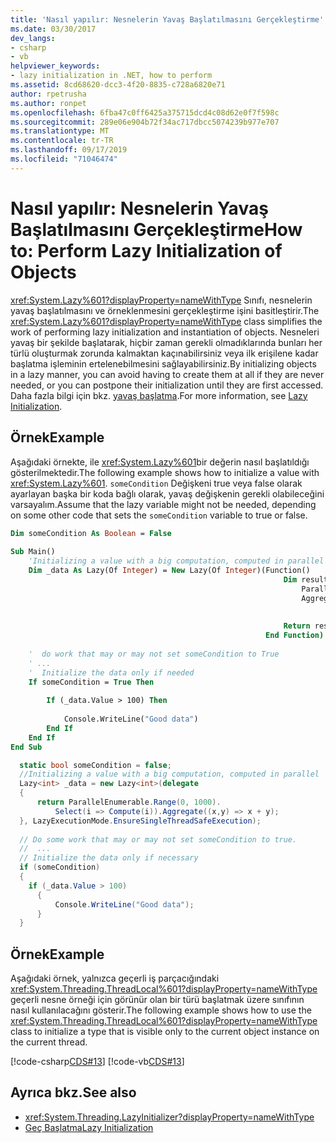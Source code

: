 ```yaml
---
title: 'Nasıl yapılır: Nesnelerin Yavaş Başlatılmasını Gerçekleştirme'
ms.date: 03/30/2017
dev_langs:
- csharp
- vb
helpviewer_keywords:
- lazy initialization in .NET, how to perform
ms.assetid: 8cd68620-dcc3-4f20-8835-c728a6820e71
author: rpetrusha
ms.author: ronpet
ms.openlocfilehash: 6fba47c0ff6425a375715dcd4c08d62e0f7f598c
ms.sourcegitcommit: 289e06e904b72f34ac717dbcc5074239b977e707
ms.translationtype: MT
ms.contentlocale: tr-TR
ms.lasthandoff: 09/17/2019
ms.locfileid: "71046474"
---
```

# <a name="how-to-perform-lazy-initialization-of-objects"></a><span data-ttu-id="52063-102">Nasıl yapılır: Nesnelerin Yavaş Başlatılmasını Gerçekleştirme</span><span class="sxs-lookup"><span data-stu-id="52063-102">How to: Perform Lazy Initialization of Objects</span></span>
<span data-ttu-id="52063-103"><xref:System.Lazy%601?displayProperty=nameWithType> Sınıfı, nesnelerin yavaş başlatılmasını ve örneklenmesini gerçekleştirme işini basitleştirir.</span><span class="sxs-lookup"><span data-stu-id="52063-103">The <xref:System.Lazy%601?displayProperty=nameWithType> class simplifies the work of performing lazy initialization and instantiation of objects.</span></span> <span data-ttu-id="52063-104">Nesneleri yavaş bir şekilde başlatarak, hiçbir zaman gerekli olmadıklarında bunları her türlü oluşturmak zorunda kalmaktan kaçınabilirsiniz veya ilk erişilene kadar başlatma işleminin ertelenebilmesini sağlayabilirsiniz.</span><span class="sxs-lookup"><span data-stu-id="52063-104">By initializing objects in a lazy manner, you can avoid having to create them at all if they are never needed, or you can postpone their initialization until they are first accessed.</span></span> <span data-ttu-id="52063-105">Daha fazla bilgi için bkz. [yavaş başlatma](lazy-initialization.md).</span><span class="sxs-lookup"><span data-stu-id="52063-105">For more information, see [Lazy Initialization](lazy-initialization.md).</span></span>  
  
## <a name="example"></a><span data-ttu-id="52063-106">Örnek</span><span class="sxs-lookup"><span data-stu-id="52063-106">Example</span></span>  
 <span data-ttu-id="52063-107">Aşağıdaki örnekte, ile <xref:System.Lazy%601>bir değerin nasıl başlatıldığı gösterilmektedir.</span><span class="sxs-lookup"><span data-stu-id="52063-107">The following example shows how to initialize a value with <xref:System.Lazy%601>.</span></span> <span data-ttu-id="52063-108">`someCondition` Değişkeni true veya false olarak ayarlayan başka bir koda bağlı olarak, yavaş değişkenin gerekli olabileceğini varsayalım.</span><span class="sxs-lookup"><span data-stu-id="52063-108">Assume that the lazy variable might not be needed, depending on some other code that sets the `someCondition` variable to true or false.</span></span>  
  
```vb  
Dim someCondition As Boolean = False  
  
Sub Main()  
    'Initializing a value with a big computation, computed in parallel  
    Dim _data As Lazy(Of Integer) = New Lazy(Of Integer)(Function()  
                                                             Dim result =  
                                                                 ParallelEnumerable.Range(0, 1000).  
                                                                 Aggregate(Function(x, y)  
                                                                               Return x + y  
                                                                           End Function)  
                                                             Return result  
                                                         End Function)  
  
    '  do work that may or may not set someCondition to True  
    ' ...  
    '  Initialize the data only if needed  
    If someCondition = True Then  
  
        If (_data.Value > 100) Then  
  
            Console.WriteLine("Good data")  
        End If  
    End If  
End Sub  
```  
  
```csharp  
  static bool someCondition = false;    
  //Initializing a value with a big computation, computed in parallel  
  Lazy<int> _data = new Lazy<int>(delegate  
  {  
      return ParallelEnumerable.Range(0, 1000).  
          Select(i => Compute(i)).Aggregate((x,y) => x + y);  
  }, LazyExecutionMode.EnsureSingleThreadSafeExecution);  
  
  // Do some work that may or may not set someCondition to true.  
  //  ...  
  // Initialize the data only if necessary  
  if (someCondition)  
  {  
    if (_data.Value > 100)  
      {  
          Console.WriteLine("Good data");  
      }  
  }  
```  
  
## <a name="example"></a><span data-ttu-id="52063-109">Örnek</span><span class="sxs-lookup"><span data-stu-id="52063-109">Example</span></span>  
 <span data-ttu-id="52063-110">Aşağıdaki örnek, yalnızca geçerli iş parçacığındaki <xref:System.Threading.ThreadLocal%601?displayProperty=nameWithType> geçerli nesne örneği için görünür olan bir türü başlatmak üzere sınıfının nasıl kullanılacağını gösterir.</span><span class="sxs-lookup"><span data-stu-id="52063-110">The following example shows how to use the <xref:System.Threading.ThreadLocal%601?displayProperty=nameWithType> class to initialize a type that is visible only to the current object instance on the current thread.</span></span>  
  
 [!code-csharp[CDS#13](../../../samples/snippets/csharp/VS_Snippets_Misc/cds/cs/cds2.cs#13)]
 [!code-vb[CDS#13](../../../samples/snippets/visualbasic/VS_Snippets_Misc/cds/vb/lazyhowto.vb#13)]  
  
## <a name="see-also"></a><span data-ttu-id="52063-111">Ayrıca bkz.</span><span class="sxs-lookup"><span data-stu-id="52063-111">See also</span></span>

- <xref:System.Threading.LazyInitializer?displayProperty=nameWithType>
- [<span data-ttu-id="52063-112">Geç Başlatma</span><span class="sxs-lookup"><span data-stu-id="52063-112">Lazy Initialization</span></span>](lazy-initialization.md)
